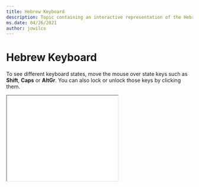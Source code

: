 ```yaml
--- 
title: Hebrew Keyboard 
description: Topic containing an interactive representation of the Hebrew Keyboard 
ms.date: 04/26/2021 
author: jowilco 
--- 
```

 
# Hebrew Keyboard 
 
To see different keyboard states, move the mouse over state keys such as **Shift**, **Caps** or **AltGr**. You can also lock or unlock those keys by clicking them. 
 
<iframe src="kbdheb.html" height="230"></iframe> 
